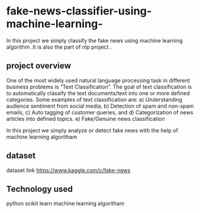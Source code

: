 # fake-news-classifier-using-machine-learning-
In this project we simply classify the fake news using machine learning algorithm .It is also the part of nlp project .

## project overview

One of the most widely used natural language processing task in different business problems is “Text Classification”. The goal of text classification is to automatically classify the text documents/text into one or more defined categories. Some examples of text classification are:
a) Understanding audience sentiment from social media,
b) Detection of spam and non-spam emails,
c) Auto tagging of customer queries, and
d) Categorization of news articles into defined topics.
e) Fake/Genuine news classification

In this project we simply analyze or detect fake news with the help of machine learning algoritham

## dataset

dataset link https://www.kaggle.com/c/fake-news

## Technology used

python
scikit learn
machine learning algoritham
